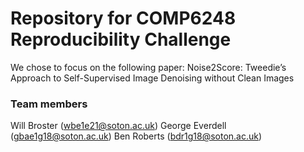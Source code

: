 # Repository for COMP6248 Reproducibility Challenge

We chose to focus on the following paper:
Noise2Score: Tweedie’s Approach to Self-Supervised Image Denoising without Clean Images


### Team members

Will Broster (wbe1e21@soton.ac.uk)
George Everdell (gbae1g18@soton.ac.uk)
Ben Roberts (bdr1g18@soton.ac.uk)

